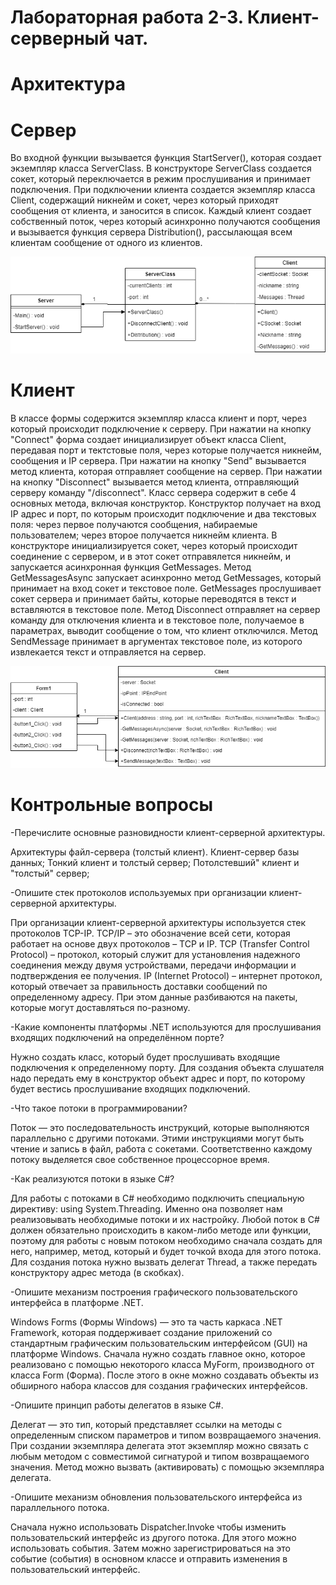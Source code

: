 # Лабораторная работа 2-3. Клиент-серверный чат.
# Архитектура
# Сервер

Во входной функции вызывается функция StartServer(), которая создает экземпляр класса ServerClass. В конструкторе ServerClass создается сокет, который переключается в режим прослушивания и принимает подключения. При подключении клиента создается экземпляр класса Client, содержащий никнейм и сокет, через который приходят сообщения от клиента, и заносится в список. Каждый клиент создает собственный поток, через который асинхронно получаются сообщения и вызывается функция сервера Distribution(), рассылающая всем клиентам сообщение от одного из клиентов.

![](https://github.com/Svarog00/PiAPS-labs/blob/main/ClientInterface/Server/Server.png)

# Клиент

В классе формы содержится экземпляр класса клиент и порт, через который происходит подключение к серверу. При нажатии на кнопку "Connect" форма создает инициализирует объект класса Client, передавая порт и тектстовые поля, через которые получается никнейм, сообщения и IP сервера.
При нажатии на кнопку "Send" вызывается метод клиента, которая отправляет сообщение на сервер.
При нажатии на кнопку "Disconnect" вызывается метод клиента, отправляющий серверу команду "/disconnect".
Класс сервера содержит в себе 4 основных метода, включая конструктор. 
Конструктор получает на вход IP адрес и порт, по которым происходит подключение и два текстовых поля: через первое получаются сообщения, набираемые пользователем; через второе получается никнейм клиента. В конструкторе инициализируется сокет, через который происходит соединение с сервером, и в этот сокет отправялется никнейм, и запускается асинхронная функция GetMessages.
Метод GetMessagesAsync запускает асинхронно метод GetMessages, который принимает на вход сокет и текстовое поле. GetMessages прослушивает сокет сервера и принимает байты, которые переводятся в текст и вставляются в текстовое поле.
Метод Disconnect отправляет на сервер команду для отключения клиента и в текстовое поле, получаемое в параметрах, выводит сообщение о том, что клиент отключился.
Метод SendMessage принимает в аргументах текстовое поле, из которого извлекается текст и отправляется на сервер.

![](https://github.com/Svarog00/PiAPS-labs/blob/main/ClientInterface/ClientInterface/Client.png)

# Контрольные вопросы

-Перечислите основные разновидности клиент-серверной архитектуры.

 Архитектуры файл-сервера (толстый клиент).
 Клиент-сервер базы данных;
 Тонкий клиент и толстый сервер;
 Потолстевший" клиент и "толстый" сервер;

-Опишите стек протоколов используемых при организации клиент-серверной архитектуры.

При организации клиент-серверной архитектуры используется стек протоколов TCP-IP. TCP/IP – это обозначение всей сети, которая работает на основе двух протоколов – TCP и IP. TCP (Transfer Control Protocol) – протокол, который служит для установления надежного соединения между двумя устройствами, передачи информации и подтверждения ее получения. IP (Internet Protocol) – интернет протокол, который отвечает за правильность доставки сообщений по определенному адресу. При этом данные разбиваются на пакеты, которые могут доставляться по-разному.

-Какие компоненты платформы .NET используются для прослушивания входящих подключений на определённом порте?

Нужно создать класс, который будет прослушивать входящие подключения к определенному порту. Для создания объекта слушателя надо передать ему в конструктор объект адрес и порт, по которому будет вестись прослушивание входящих подключений.

-Что такое потоки в программировании?

Поток — это последовательность инструкций, которые выполняются параллельно с другими потоками. Этими инструкциями могут быть чтение и запись в файл, работа с сокетами. Соответственно каждому потоку выделяется свое собственное процессорное время.

-Как реализуются потоки в языке C#?

Для работы с потоками в C# необходимо подключить специальную директиву: using System.Threading. Именно она позволяет нам реализовывать необходимые потоки и их настройку. Любой поток в C# должен обязательно происходить в каком-либо методе или функции, поэтому для работы с новым потоком необходимо сначала создать для него, например, метод, который и будет точкой входа для этого потока. Для создания потока нужно вызвать делегат Thread, а также передать конструктору адрес метода (в скобках).

-Опишите механизм построения графического пользовательского интерфейса в платформе .NET.

Windows Forms (Формы Windows) — это та часть каркаса .NET Framework, которая поддерживает создание приложений со стандартным графическим пользовательским интерфейсом (GUI) на платформе Windows. Сначала нужно создать главное окно, которое реализовано с помощью некоторого класса MyForm, производного от класса Form (Форма). После этого в окне можно создавать объекты из обширного набора классов для создания графических интерфейсов.

-Опишите принцип работы делегатов в языке C#.

Делегат — это тип, который представляет ссылки на методы с определенным списком параметров и типом возвращаемого значения. При создании экземпляра делегата этот экземпляр можно связать с любым методом с совместимой сигнатурой и типом возвращаемого значения. Метод можно вызвать (активировать) с помощью экземпляра делегата.

-Опишите механизм обновления пользовательского интерфейса из параллельного потока.

Сначала нужно использовать Dispatcher.Invoke чтобы изменить пользовательский интерфейс из другого потока. Для этого можно использовать события. Затем можно зарегистрироваться на это событие (события) в основном классе и отправить изменения в пользовательский интерфейс.
